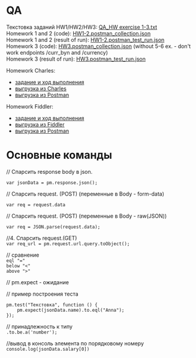 # QA   
Текстовка заданий HW1/HW2/HW3: [QA_HW exercise 1-3.txt](https://github.com/ItGroupAlex/Postman/blob/main/HW_QA/HW_1-3_exercise.txt "link")   
Homework 1 and 2 (code): [HW1-2.postman_collection.json](https://github.com/ItGroupAlex/Postman/blob/main/HW_QA/HW1-2.postman_collection.json "link")  
Homework 1 and 2 (result of run): [HW1-2.postman_test_run.json](https://github.com/ItGroupAlex/Postman/blob/main/HW_QA/HW1-2.postman_test_run.json "link")   
Homework 3 (code): [HW3.postman_collection.json](https://github.com/ItGroupAlex/Postman/blob/main/HW_QA/HW3.postman_collection.json "link")  (without 5-6 ex. - don't work endpoints /curr_byn and /currency)  
Homework 3 (result of run): [HW3.postman_test_run.json](https://github.com/ItGroupAlex/Postman/blob/main/HW_QA/HW3.postman_test_run.json "link")   


Homework Charles:   
* [задание и ход выполнения](https://github.com/ItGroupAlex/Postman/blob/main/Charles/Charles_QA_HW.md "link")     
* [выгрузка из Charles](https://github.com/ItGroupAlex/Postman/blob/main/Charles/Charles_HW_export.chls "link")
* [выгрузка из Postman](https://github.com/ItGroupAlex/Postman/blob/main/Charles/Charles.postman_collection.json "link")   

Homework Fiddler:   
* [задание и ход выполнения](https://github.com/ItGroupAlex/Postman/blob/main/Fiddler/Fiddler_QA_HW.md "link")     
* [выгрузка из Fiddler](https://github.com/ItGroupAlex/Postman/blob/main/Fiddler/Rules_HW_fiddler.farx "link")
* [выгрузка из Postman](https://github.com/ItGroupAlex/Postman/blob/main/Fiddler/Fiddler.postman_collection.json "link")    


# Основные команды
// Спарсить response body в json.

`var jsonData = pm.response.json();`


// Спарсить request. (POST) (переменные в Body - form-data)

`var req = request.data`


// Спарсить request. (POST) (переменные в Body - raw(JSON))

`var req = JSON.parse(request.data);`

//4. Спарсить request.(GET)  
`var req_url = pm.request.url.query.toObject();`

// сравнение  
`eql "="`  
`below "<"`  
`above ">"`  


// pm.expect - ожидание

// пример построения теста

```
pm.test("Текстовка", function () {
    pm.expect(jsonData.name).to.eql("Anna");
});
```

// принадлежность к типу  
`.to.be.a('number');`

//вывод в консоль элемента по порядковому номеру  
`console.log(jsonData.salary[0])`
